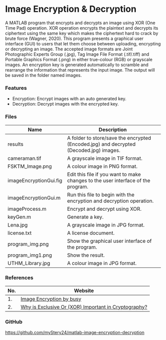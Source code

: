 # Image Encryption & Decryption
A MATLAB program that encrypts and decrypts an image using XOR (One Time Pad) operation. XOR operation encrypts the plaintext and decrypts its ciphertext using the same key which makes the ciphertext hard to crack by brute force (Wagner, 2020). This program presents a graphical user interface (GUI) to users that let them choose between uploading, encrypting or decrypting an image. The accepted image formats are Joint Photographic Experts Group (.jpg), Tag Image File Format (.tif/.tiff) and Portable Graphics Format (.png) in either true-colour (RGB) or grayscale images. An encryption key is generated automatically to scramble and rearrange the information that represents the input image. The output will be saved in the folder named images.

### Features
- Encryption: Encrypt images with an auto generated key.
- Decryption: Decrypt images with the encrypted key.

### Files
| Name                   | Description                                                                            |
|------------------------|----------------------------------------------------------------------------------------|
| results                | A folder to store/save the encrypted (Encoded.jpg) and decrypted (Decoded.jpg) images. |
| cameraman.tif          | A grayscale image in TIF format.                                                       |
| FSKTM_Image.png        | A colour image in PNG format.                                                          |
| imageEncryptionGui.fig | Edit this file if you want to make changes to the user interface of the program.       |
| imageEncryptionGui.m   | Run this file to begin with the encryption and decryption operation.                   |
| imageProcess.m         | Encrypt and decrypt using XOR.                                                         |
| keyGen.m               | Generate a key.                                                                        |
| Lena.jpg               | A grayscale image in JPG format.                                                       |
| license.txt            | A license document.                                                                    |
| program_img.png        | Show the graphical user interface of the program.                                      |
| program_img1.png       | Show the result.                                                                       |
| UTHM_Library.jpg       | A colour image in JPG format.                                                          |

### References
| No. | Website                                                                                                             |
|-----|---------------------------------------------------------------------------------------------------------------------|
| 1.  | [Image Encryption by busy](https://www.mathworks.com/matlabcentral/fileexchange/27698-image-encryption)             |
| 2.  | [Why is Exclusive Or (XOR) Important in Cryptography?](https://blog.boot.dev/cryptography/why-xor-in-cryptography/) |

### GitHub
https://github.com/myStery24/matlab-image-encryption-decryption
